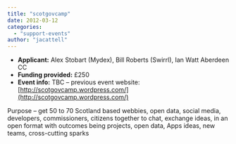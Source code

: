 ```yaml
---
title: "scotgovcamp"
date: 2012-03-12
categories: 
  - "support-events"
author: "jacattell"
---
```


- **Applicant:** Alex Stobart (Mydex), Bill Roberts (Swirrl), Ian Watt Aberdeen CC
- **Funding provided:** £250
- **Event info:** TBC – previous event website: [http://scotgovcamp.wordpress.com/](http://scotgovcamp.wordpress.com/)

Purpose – get 50 to 70 Scotland based webbies, open data, social media, developers, commissioners, citizens together to chat, exchange ideas, in an open format with outcomes being projects, open data, Apps ideas, new teams, cross-cutting sparks
